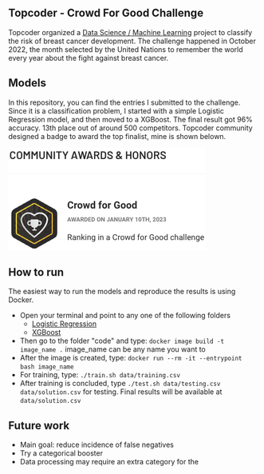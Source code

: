 ## Topcoder - Crowd For Good Challenge

Topcoder organized a [Data Science / Machine Learning](https://www.topcoder.com/challenges/09f40d2a-29f2-4952-b846-87e9717c34dc) project to classify the risk of breast cancer development. 
The challenge happened in October 2022, the month selected by the United Nations to remember the world every year about the fight against breast cancer. 

## Models

In this repository, you can find the entries I submitted to the challenge. 
Since it is a classification problem, I started with a simple Logistic Regression model, and then moved to a XGBoost. 
The final result got 96% accuracy. 13th place out of around 500 competitors. 
Topcoder community designed a badge to award the top finalist, mine is shown belown.

![img](https://github.com/tiago-lam/CfG-Topcoder-Challenge/blob/main/topcoder_badge.png)

## How to run

The easiest way to run the models and reproduce the results is using Docker.

- Open your terminal and point to any one of the following folders 
	- [Logistic Regression](https://github.com/tiago-lam/CfG-Topcoder-Challenge/tree/main/submission/Logistic%20Regression)
	- [XGBoost](https://github.com/tiago-lam/CfG-Topcoder-Challenge/tree/main/submission/XGBoost)
- Then go to the folder "code" and type: `docker image build -t image_name .` image_name can be any name you want to
- After the image is created, type: `docker run --rm -it --entrypoint bash image_name` 
- For training, type: `./train.sh data/training.csv`
- After training is concluded, type `./test.sh data/testing.csv data/solution.csv` for testing. Final results will be available at `data/solution.csv`

## Future work

- Main goal: reduce incidence of false negatives
- Try a categorical booster
- Data processing may require an extra category for the 